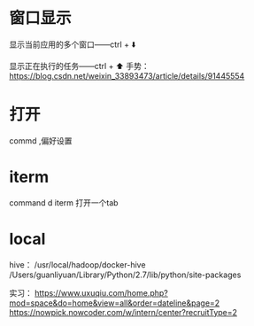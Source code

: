 # 窗口显示
显示当前应用的多个窗口——ctrl +  ⬇️

显示正在执行的任务——ctrl + ⬆️
手势：https://blog.csdn.net/weixin_33893473/article/details/91445554

# 打开
commd ,偏好设置

# iterm
command d iterm 打开一个tab

# local
hive： /usr/local/hadoop/docker-hive
/Users/guanliyuan/Library/Python/2.7/lib/python/site-packages


实习：
https://www.uxuqiu.com/home.php?mod=space&do=home&view=all&order=dateline&page=2
https://nowpick.nowcoder.com/w/intern/center?recruitType=2